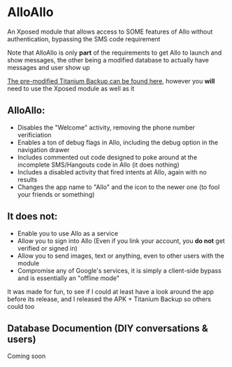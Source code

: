 # AlloAllo
An Xposed module that allows access to SOME features of Allo without authentication, bypassing the SMS code requirement

Note that AlloAllo is only **part** of the requirements to get Allo to launch and show messages, the other being a modified database to actually have messages and user show up

[The pre-modified Titanium Backup can be found here](https://drive.google.com/open?id=0BwduK1C1PXjxMTVoN21YelF1bGs), however you **will** need to use the Xposed module as well as it

## AlloAllo:
- Disables the "Welcome" activity, removing the phone number verificiation
- Enables a ton of debug flags in Allo, including the debug option in the navigation drawer
- Includes commented out code designed to poke around at the incomplete SMS/Hangouts code in Allo (it does nothing)
- Includes a disabled activity that fired intents at Allo, again with no results
- Changes the app name to "Allo" and the icon to the newer one (to fool your friends or something)

## It does not:

- Enable you to use Allo as a service
- Allow you to sign into Allo (Even if you link your account, you **do not** get verified or signed in)
- Allow you to send images, text or anything, even to other users with the module
- Compromise any of Google's services, it is simply a client-side bypass and is essentially an "offline mode"

It was made for fun, to see if I could at least have a look around the app before its release, and I released the APK + Titanium Backup so others could too

## Database Documention (DIY conversations & users)
Coming soon
